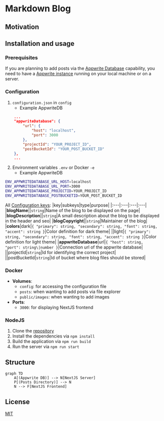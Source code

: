 # Markdown Blog

## Motivation



## Installation and usage

### Prerequisites

If you are planning to add posts via the [Appwrite Database](https://github.com/appwrite/appwrite) capability, you need to have a [Appwrite instance](https://github.com/appwrite/appwrite) running on your local machine or on a server.

### Configuration

1. `configuration.json` in `config`
   - Example AppwriteDB

```json
    ...
    "appwriteDatabase": {
        "url": {
            "host": "localhost",
            "port": 3000
        },
        "projectId": "YOUR_PROJECT_ID",
        "postBucketId": "YOUR_POST_BUCKET_ID"
    },
    ...
```

2. Environment variables `.env` or Docker `-e`
   - Example AppwriteDB

```bash
ENV_APPWRITEDATABASE_URL_HOST=localhost
ENV_APPWRITEDATABASE_URL_PORT=3000
ENV_APPWRITEDATABASE_PROJECTID=YOUR_PROJECT_ID
ENV_APPWRITEDATABASE_POSTBUCKETID=YOUR_POST_BUCKET_ID
```

All [Configuration keys](src/types/Configuration.ts):
|key|subkeys|type|purpose|
|:---|:---|:---|:---|
|**blogName**||`string`|Name of the blog to be displayed on the page|
|**blogDescription**||`string`|A small description about the blog to be displayed in the header and seo|
|**blogCopyright**||`string`|Maintainer of the blog|
|**colors**|dark|`{ "primary": string, "secondary": string, "font": string, "accent": string }`|Color definition for dark theme|
||light|`{ "primary": string, "secondary": string, "font": string, "accent": string }`|Color definition for light theme|
|**appwriteDatabase**|url|`{ "host": string, "port": string\|number }`|Connection url of the appwrite database|
||projectId|`string`|Id for identifying the correct project|
||postBucketId|`string`|Id of bucket where blog files should be stored|

### Docker

- **Volumes**:
  - `config`: for accessing the configuration file
  - `posts`: when wanting to add posts via file explorer
  - `public/images`: when wanting to add images
- **Ports**:
  - `3000`: for displaying NextJS frontend

### NodeJS

1. Clone the [repository](https://github.com/tim0-12432/markdown-blog)
2. Install the dependencies via `npm install`
3. Build the application via `npm run build`
4. Run the server via `npm run start`

## Structure

```mermaid
graph TD
    A[(Appwrite DB)] --> N[NextJS Server]
    P[(Posts Directory)] --> N
    N --> F[NextJS Frontend]
```

## License

[MIT](/LICENSE.md)
